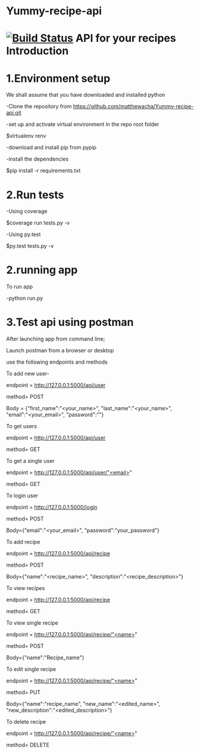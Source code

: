 # Yummy-recipe-api
[![Build Status](https://travis-ci.org/matthewacha/Yummy-recipe-api.svg?branch=developer)](https://travis-ci.org/matthewacha/Yummy-recipe-api)
API for your recipes
Introduction
============

1.Environment setup
===================
We shall assume that you have downloaded and installed python

-Clone the repository from https://github.com/matthewacha/Yummy-recipe-api.git

-set up and activate virtual environment in the repo root folder

$virtualenv renv

-download and install pip from pypip

-install the dependencies

$pip install -r requirements.txt

2.Run tests
===========
-Using coverage

$coverage run tests.py -v

-Using py.test

$py.test tests.py -v

2.running app
=============
To run app

-python run.py 
  
3.Test api using postman
========================
After launching app from command line;

Launch postman from a browser or desktop

use the following endpoints and methods

To add new user- 
  
  endpoint = http://127.0.0.1:5000/api/user
  
  method= POST
  
  Body = {"first_name":"<your_name>",
          "last_name":"<your_name>",
          "email":"<your_email>",
          "password":"<password>"}
  
To get users
  
  endpoint = http://127.0.0.1:5000/api/user
  
  method= GET
  
To get a single user
  
  endpoint = http://127.0.0.1:5000/api/user/"<email>"
  
  method= GET
  
To login user
  
  endpoint = http://127.0.0.1:5000/login
  
  method= POST
  
  Body={"email":"<your_email>", 
        "password":"your_password"}
  
To add recipe
  
  endpoint = http://127.0.0.1:5000/api/recipe
  
  method= POST
  
  Body={"name":"<recipe_name>",
        "description":"<recipe_description>"}
  
To view recipes
  
  endpoint = http://127.0.0.1:5000/api/recipe
  
  method= GET
  
To view single recipe
  
  endpoint = http://127.0.0.1:5000/api/recipe/"<name>"
  
  method= POST
  
  Body={"name":"Recipe_name"}
  
To edit single recipe
  
  endpoint = http://127.0.0.1:5000/api/recipe/"<name>"
  
  method= PUT
  
  Body={"name":"recipe_name",
        "new_name":"<edited_name>",
        "new_description":"<edited_description>"}
  
To delete recipe
  
  endpoint = http://127.0.0.1:5000/api/recipe/"<name>"
  
  method= DELETE


